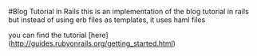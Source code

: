 #Blog Tutorial in Rails
this is an implementation of the blog tutorial in rails but instead of using erb files as templates, it uses haml files

you can find the tutorial [here] (http://guides.rubyonrails.org/getting_started.html)
